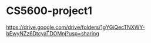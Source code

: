 # CS5600-project1
https://drive.google.com/drive/folders/1gYGiQecTNXWY-bEwyNZz6DtcyaTDOMnj?usp=sharing